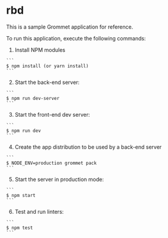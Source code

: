 # rbd

This is a sample Grommet application for reference.

To run this application, execute the following commands:

  1. Install NPM modules

    ```
    $ npm install (or yarn install)
    ```

  2. Start the back-end server:

    ```
    $ npm run dev-server
    ```

  3. Start the front-end dev server:

    ```
    $ npm run dev
    ```

  4. Create the app distribution to be used by a back-end server

    ```
    $ NODE_ENV=production grommet pack
    ```

  5. Start the server in production mode:

    ```
    $ npm start
    ```

  6. Test and run linters:

    ```
    $ npm test
    ```
